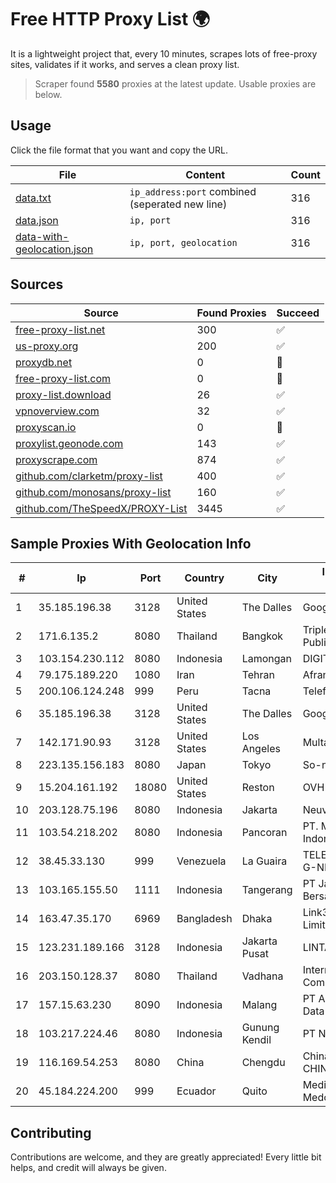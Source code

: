 
# Free HTTP Proxy List 🌍

It is a lightweight project that, every 10 minutes, scrapes lots of free-proxy sites, validates if it works, and serves a clean proxy list.


> Scraper found **5580** proxies at the latest update. Usable proxies are below.

## Usage

Click the file format that you want and copy the URL.


|File|Content|Count|
|----|-------|-----|
|[data.txt](https://raw.githubusercontent.com/themiralay/Proxy-List-World/master/data.txt)|`ip_address:port` combined (seperated new line)|316|
|[data.json](https://raw.githubusercontent.com/themiralay/Proxy-List-World/master/data.json)|`ip, port`|316|
|[data-with-geolocation.json](https://raw.githubusercontent.com/themiralay/Proxy-List-World/master/data-with-geolocation.json)|`ip, port, geolocation`|316|

## Sources

|Source|Found Proxies|Succeed|
|------|-------------|-------|
|[free-proxy-list.net](https://free-proxy-list.net)|300|✅|
|[us-proxy.org](https://www.us-proxy.org)|200|✅|
|[proxydb.net](http://proxydb.net)|0|🚫|
|[free-proxy-list.com](https://free-proxy-list.com/?page=&port=&type%5B%5D=http&type%5B%5D=https&up_time=0&search=Search)|0|🚫|
|[proxy-list.download](https://www.proxy-list.download/HTTP)|26|✅|
|[vpnoverview.com](https://vpnoverview.com/privacy/anonymous-browsing/free-proxy-servers)|32|✅|
|[proxyscan.io](https://www.proxyscan.io)|0|🚫|
|[proxylist.geonode.com](https://proxylist.geonode.com/api/proxy-list?limit=300&page=1&sort_by=lastChecked&sort_type=desc&protocols=http,https)|143|✅|
|[proxyscrape.com](https://api.proxyscrape.com/v2/?request=displayproxies&protocol=http&timeout=10000&country=all&ssl=all&anonymity=all)|874|✅|
|[github.com/clarketm/proxy-list](https://raw.githubusercontent.com/clarketm/proxy-list/master/proxy-list-raw.txt)|400|✅|
|[github.com/monosans/proxy-list](https://raw.githubusercontent.com/monosans/proxy-list/main/proxies/http.txt)|160|✅|
|[github.com/TheSpeedX/PROXY-List](https://raw.githubusercontent.com/TheSpeedX/PROXY-List/master/http.txt)|3445|✅|


## Sample Proxies With Geolocation Info

|#|Ip|Port|Country|City|Internet Service Provider|
|-|--|----|-------|----|-------------------------|
|1|35.185.196.38|3128|United States|The Dalles|Google LLC|
|2|171.6.135.2|8080|Thailand|Bangkok|Triple T Broadband Public Company Limited|
|3|103.154.230.112|8080|Indonesia|Lamongan|DIGITNET|
|4|79.175.189.220|1080|Iran|Tehran|Afranet|
|5|200.106.124.248|999|Peru|Tacna|Telefonica del Peru|
|6|35.185.196.38|3128|United States|The Dalles|Google LLC|
|7|142.171.90.93|3128|United States|Los Angeles|Multacom Corporation|
|8|223.135.156.183|8080|Japan|Tokyo|So-net Corporation|
|9|15.204.161.192|18080|United States|Reston|OVH SAS|
|10|203.128.75.196|8080|Indonesia|Jakarta|Neuviz|
|11|103.54.218.202|8080|Indonesia|Pancoran|PT. Mora Telematika Indonesia|
|12|38.45.33.130|999|Venezuela|La Guaira|TELECOMUNICACIONES G-NETWORK, C.A.|
|13|103.165.155.50|1111|Indonesia|Tangerang|PT Jaringan Keluarga Bersama|
|14|163.47.35.170|6969|Bangladesh|Dhaka|Link3 Technologies Limited|
|15|123.231.189.166|3128|Indonesia|Jakarta Pusat|LINTASARTA|
|16|203.150.128.37|8080|Thailand|Vadhana|Internet Thailand Company Ltd|
|17|157.15.63.230|8090|Indonesia|Malang|PT Anugerah Media Data Nusantara|
|18|103.217.224.46|8080|Indonesia|Gunung Kendil|PT Nesta Indo Media|
|19|116.169.54.253|8080|China|Chengdu|China Unicom CHINA169 Network|
|20|45.184.224.200|999|Ecuador|Quito|Media Commerce Medcomm S.A|



## Contributing

Contributions are welcome, and they are greatly appreciated! Every
little bit helps, and credit will always be given.

